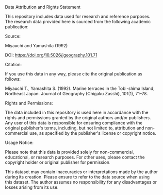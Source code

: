 Data Attribution and Rights Statement


This repository includes data used for research and reference purposes. The research data provided here is sourced from the following academic publication:


Source:

Miyauchi and Yamashita (1992)

DOI: https://doi.org/10.5026/jgeography.101.71

Citation:

If you use this data in any way, please cite the original publication as follows:

Miyauchi T., Yamashita S. (1992). Marine terraces in the Tobi-shima Island, Northeast Japan. Journal of Geography (Chigaku Zasshi), 101(1), 71–78.

Rights and Permissions:

The data included in this repository is used here in accordance with the rights and permissions granted by the original authors and/or publishers. Any user of this data is responsible for ensuring compliance with the original publisher's terms, including, but not limited to, attribution and non-commercial use, as specified by the publisher's license or copyright notice.

Usage Notice:

Please note that this data is provided solely for non-commercial, educational, or research purposes. For other uses, please contact the copyright holder or original publisher for permission.

This dataset may contain inaccuracies or interpretations made by the author during its creation. Please ensure to refer to the data source when using this dataset. The author assumes no responsibility for any disadvantages or losses arising from its use.
